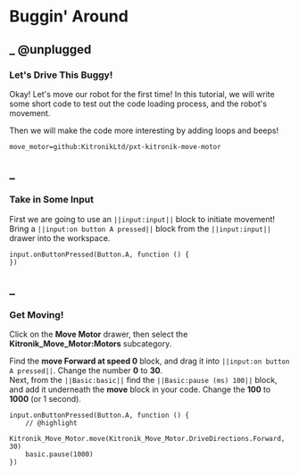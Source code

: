 # Buggin' Around

## _ @unplugged
### Let's Drive This Buggy!
Okay! Let's move our robot for the first time! In this tutorial, we will write some short code to test out the code loading process, and the robot's movement.  

Then we will make the code more interesting by adding loops and beeps!
```package
move_motor=github:KitronikLtd/pxt-kitronik-move-motor
```
## _
### Take in Some Input
First we are going to use an ``||input:input||`` block to initiate movement! Bring a ``||input:on button A pressed||`` block from the ``||input:input||`` drawer into the workspace.  

```blocks
input.onButtonPressed(Button.A, function () {
})
```

## _
### Get Moving!
Click on the **Move Motor** drawer, then select the **Kitronik_Move_Motor:Motors** subcategory.  

Find the **move Forward at speed 0** block, and drag it into ``||input:on button A pressed||``. Change the number **0** to **30**.  
Next, from the ``||Basic:basic||`` find the ``||Basic:pause (ms) 100||`` block, and add it underneath the **move** block in your code. Change the **100** to **1000** (or 1 second).

```blocks
input.onButtonPressed(Button.A, function () {
    // @highlight
    Kitronik_Move_Motor.move(Kitronik_Move_Motor.DriveDirections.Forward, 30)
    basic.pause(1000)
})
```

